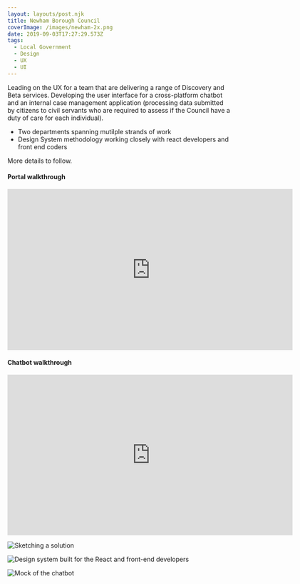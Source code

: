 ```yaml
---
layout: layouts/post.njk
title: Newham Borough Council
coverImage: /images/newham-2x.png
date: 2019-09-03T17:27:29.573Z
tags:
  - Local Government
  - Design
  - UX
  - UI
---
```

Leading on the UX for a team that are delivering a range of Discovery and Beta services. Developing the user interface for a cross-platform chatbot and an internal case management application (processing data submitted by citizens to civil servants who are required to assess if the Council have a duty of care for each individual).

* Two departments spanning mutilple strands of work
* Design System methodology working closely with react developers and front end coders

More details to follow.

#### Portal walkthrough

<iframe src="https://player.vimeo.com/video/357421848" width="640" height="361" frameborder="0" allow="autoplay; fullscreen" allowfullscreen></iframe>

#### Chatbot walkthrough

<iframe src="https://player.vimeo.com/video/357419035" width="640" height="360" frameborder="0" allow="autoplay; fullscreen" allowfullscreen></iframe>

![](/images/newham-sketches-2x.jpg "Sketching a solution")

![](/images/newham-designkit-2x.jpg "Design system built for the React and front-end developers")

![Mock of the chatbot](/images/newham-chatbot-2x.jpg)
